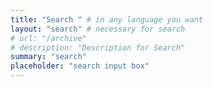 ```yaml
---
title: "Search " # in any language you want
layout: "search" # necessary for search
# url: "/archive"
# description: "Description for Search"
summary: "search"
placeholder: "search input box"
---
```

